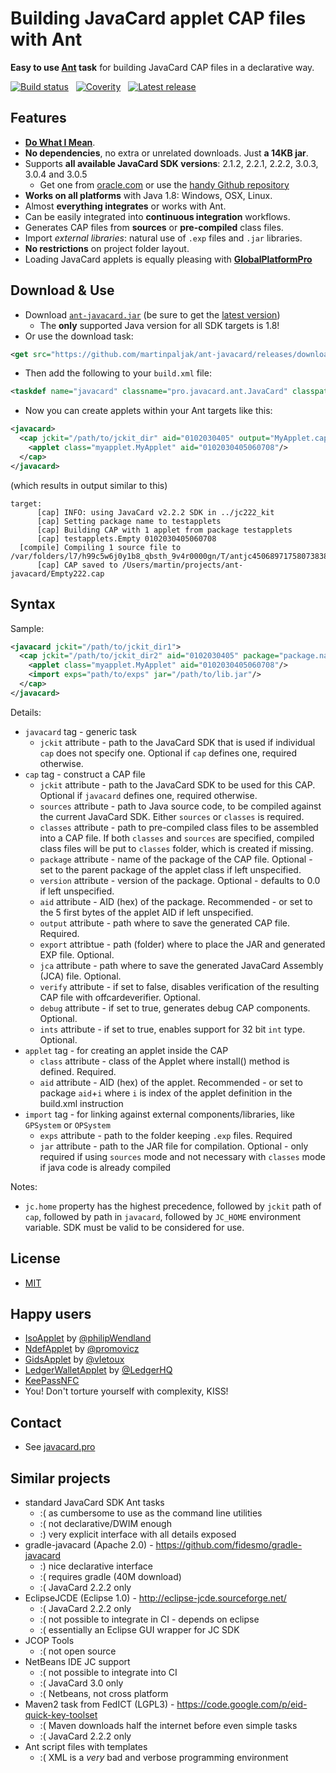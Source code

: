 # Building JavaCard applet CAP files with Ant

**Easy to use [Ant](https://ant.apache.org/) task** for building JavaCard CAP files in a declarative way.

[![Build status](https://travis-ci.org/martinpaljak/ant-javacard.svg?branch=master)](https://travis-ci.org/martinpaljak/ant-javacard) &nbsp; [![Coverity](https://scan.coverity.com/projects/8418/badge.svg)](https://scan.coverity.com/projects/martinpaljak-ant-javacard) &nbsp; [![Latest release](https://img.shields.io/github/release/martinpaljak/ant-javacard.svg)](https://github.com/martinpaljak/ant-javacard/releases/latest)

## Features
 * **[Do What I Mean](http://en.wikipedia.org/wiki/DWIM)**.
 * **No dependencies**, no extra or unrelated downloads. Just **a 14KB jar**.
 * Supports **all available JavaCard SDK versions**: 2.1.2, 2.2.1, 2.2.2, 3.0.3, 3.0.4 and 3.0.5
   * Get one from [oracle.com](http://www.oracle.com/technetwork/java/embedded/javacard/downloads/javacard-sdk-2043229.html) or use the [handy Github repository](https://github.com/martinpaljak/oracle_javacard_sdks)
 * **Works on all platforms** with Java 1.8: Windows, OSX, Linux.
 * Almost **everything integrates** or works with Ant.
 * Can be easily integrated into **continuous integration** workflows.
 * Generates CAP files from **sources** or **pre-compiled** class files.
 * Import *external libraries*: natural use of `.exp` files and `.jar` libraries.
 * **No restrictions** on project folder layout.
 * Loading JavaCard applets is equally pleasing with **[GlobalPlatformPro](https://github.com/martinpaljak/GlobalPlatformPro)**

## Download & Use
 * Download [`ant-javacard.jar`](https://github.com/martinpaljak/ant-javacard/releases/download/v1.8/ant-javacard.jar) (be sure to get the [latest version](https://github.com/martinpaljak/ant-javacard/releases/latest))
   * The **only** supported Java version for all SDK targets is 1.8!
 * Or use the download task:
```xml
<get src="https://github.com/martinpaljak/ant-javacard/releases/download/v1.8/ant-javacard.jar" dest="." skipexisting="true"/>
```
 * Then add the following to your `build.xml` file:
```xml
<taskdef name="javacard" classname="pro.javacard.ant.JavaCard" classpath="ant-javacard.jar"/>
```
 * Now you can create applets within your Ant targets like this:
```xml
<javacard>
  <cap jckit="/path/to/jckit_dir" aid="0102030405" output="MyApplet.cap" sources="src/myapplet">
    <applet class="myapplet.MyApplet" aid="0102030405060708"/>
  </cap>
</javacard>
```
(which results in output similar to this)
```
target:
      [cap] INFO: using JavaCard v2.2.2 SDK in ../jc222_kit
      [cap] Setting package name to testapplets
      [cap] Building CAP with 1 applet from package testapplets
      [cap] testapplets.Empty 0102030405060708
  [compile] Compiling 1 source file to /var/folders/l7/h99c5w6j0y1b8_qbsth_9v4r0000gn/T/antjc4506897175807383834
      [cap] CAP saved to /Users/martin/projects/ant-javacard/Empty222.cap
```
## Syntax
Sample:

```xml
<javacard jckit="/path/to/jckit_dir1">
  <cap jckit="/path/to/jckit_dir2" aid="0102030405" package="package.name" version="0.1" output="MyApplet.cap" sources="src/myapplet" classes="path/to/classes" export="mylib">
    <applet class="myapplet.MyApplet" aid="0102030405060708"/>
    <import exps="path/to/exps" jar="/path/to/lib.jar"/>
  </cap>
</javacard>
```
Details:
 * `javacard` tag - generic task
   * `jckit` attribute - path to the JavaCard SDK that is used if individual `cap` does not specify one. Optional if `cap` defines one, required otherwise.
 * `cap` tag - construct a CAP file
   * `jckit` attribute - path to the JavaCard SDK to be used for this CAP. Optional if `javacard` defines one, required otherwise. 
   * `sources` attribute - path to Java source code, to be compiled against the current JavaCard SDK. Either `sources` or `classes` is required.
   * `classes` attribute - path to pre-compiled class files to be assembled into a CAP file. If both `classes` and `sources` are specified, compiled class files will be put to `classes` folder, which is created if missing.
   * `package` attribute - name of the package of the CAP file. Optional - set to the parent package of the applet class if left unspecified.
   * `version` attribute - version of the package. Optional - defaults to 0.0 if left unspecified.
   * `aid` attribute - AID (hex) of the package. Recommended - or set to the 5 first bytes of the applet AID if left unspecified.
   * `output` attribute - path where to save the generated CAP file. Required.
   * `export` attribtue - path (folder) where to place the JAR and generated EXP file. Optional.
   * `jca` attribute - path where to save the generated JavaCard Assembly (JCA) file. Optional.
   * `verify` attribute - if set to false, disables verification of the resulting CAP file with offcardeverifier. Optional.
   * `debug` attribute - if set to true, generates debug CAP components. Optional.
   * `ints` attribute - if set to true, enables support for 32 bit `int` type. Optional.
 * `applet` tag - for creating an applet inside the CAP
   * `class` attribute - class of the Applet where install() method is defined. Required.
   * `aid` attribute - AID (hex) of the applet. Recommended - or set to package `aid`+`i` where `i` is index of the applet definition in the build.xml instruction
 * `import` tag - for linking against external components/libraries, like `GPSystem` or `OPSystem`
   * `exps` attribute - path to the folder keeping `.exp` files. Required
   * `jar` attribute - path to the JAR file for compilation. Optional - only required if using `sources` mode and not necessary with `classes` mode if java code is already compiled

Notes:
 * `jc.home` property has the highest precedence, followed by `jckit` path of `cap`, followed by path in `javacard`, followed by `JC_HOME` environment variable. SDK must be valid to be considered for use.

## License
 * [MIT](./LICENSE)

## Happy users
 * [IsoApplet](https://github.com/philipWendland/IsoApplet) by [@philipWendland](https://github.com/philipWendland)
 * [NdefApplet](https://github.com/promovicz/javacard-ndef) by [@promovicz](https://github.com/promovicz)
 * [GidsApplet](https://github.com/vletoux/GidsApplet) by [@vletoux](https://github.com/vletoux)
 * [LedgerWalletApplet](https://github.com/LedgerHQ/ledger-javacard) by [@LedgerHQ](https://github.com/LedgerHQ)
 * [KeePassNFC](https://github.com/nfd/smartcard_crypto_applet)
 * You! Don't torture yourself with complexity, KISS!

## Contact
 * See [javacard.pro](https://javacard.pro)

## Similar projects
 * standard JavaCard SDK Ant tasks
   * :( as cumbersome to use as the command line utilities
   * :( not declarative/DWIM enough
   * :) very explicit interface with all details exposed
 * gradle-javacard (Apache 2.0) - https://github.com/fidesmo/gradle-javacard
   * :) nice declarative interface
   * :( requires gradle (40M download) 
   * :( JavaCard 2.2.2 only
 * EclipseJCDE (Eclipse 1.0) - http://eclipse-jcde.sourceforge.net/
   * :( JavaCard 2.2.2 only
   * :( not possible to integrate in CI - depends on eclipse
   * :( essentially an Eclipse GUI wrapper for JC SDK
 * JCOP Tools
   * :( not open source
 * NetBeans IDE JC support
   * :( not possible to integrate into CI
   * :( JavaCard 3.0 only
   * :( Netbeans, not cross platform
 * Maven2 task from FedICT (LGPL3) - https://code.google.com/p/eid-quick-key-toolset
   * :( Maven downloads half the internet before even simple tasks
   * :( JavaCard 2.2.2 only
 * Ant script files with templates
   * :( XML is a *very* bad and verbose programming environment
